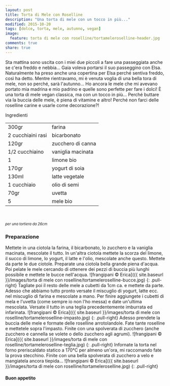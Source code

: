 ```yaml
---
layout: post
title: Torta di Mele con Roselline
description: "Una torta di mele con un tocco in più..."
modified: 2015-10-20
tags: [dolce, torta, mele, autunno, vegan]
image:
  feature: torta di mele con roselline/tortameleroselline-header.jpg
comments: true
share: true
---
```


Sta mattina sono uscita con i miei due piccoli a fare una passeggiata anche se c'era freddo e nebbia... Gaia voleva portarsi il suo passeggino con Elsa. Naturalmente ha preso anche una copertina per Elsa perché sentiva freddo, così ha detto. Mentre rientravamo, mi è venuta voglia di una bella tora di mele, non so perché, sarà l'autunno... Ho ancora le mele che mi avevano portato mia madrina e mio padrino e quelle sono perfette per fare i dolci! È una torta di mele vegan classica, ma con un tocco in più... Perché buttare via la buccia delle mele, è piena di vitamine e altro! Perché non farci delle roselline carine e usarle come decorazione?!


<div class="ingredients">
  <div class="ingredients-title">Ingredienti</div>
  <table>
    <tbody>
      </tr>
      <tr>
        <td>300gr</td>
        <td>farina</td>
      </tr>
      <tr>
        <td>2 cucchiaini rasi</td>
        <td>bicarbonato</td>
      </tr>
      <tr>
        <td>120gr</td>
        <td>zucchero di canna</td>
      </tr>
      <tr>
        <td>1/2 cucchiaino</td>
        <td>vaniglia macinata</td>
      </tr>
      <tr>
        <td>1</td>
        <td>limone bio</td>
      </tr>
      <tr>
        <td>170gr</td>
        <td>yogurt di soia</td>
      </tr>
      <tr>
        <td>130ml</td>
        <td>latte vegetale</td>
      </tr>
      <tr>
        <td>1 cucchiaio</td>
        <td>olio di semi</td>
       </tr>
      <tr>
        <td>70gr</td>
        <td>uvetta</td>
      </tr>
      <tr>
        <td>5</td>
        <td>mele bio</td>
      </tr>
    </tbody>
  </table>
  <br></br>
  <i class="pull-right" style="font-size: 80%;">per una tortiera da 26cm</i>
</div>


<h3>
  <font color="grey">
    <i class="icon-cogs"></i>
  </font> Preparazione
</h3>

Mettete in una ciotola la farina, il bicarbonato, lo zucchero e la vaniglia macinata, mescolate il tutto. In un'altra ciotola mettete la scorza del limone, il succo di limone, lo yogurt, il latte e l'olio, mescolate anche questo. Mettete da parte le due ciotole. Preparate una ciotola bella grande piena d'acqua. Poi pelate le mele cercando di ottenere dei pezzi di buccia più lunghi possibile e mettete le bucce nell'acqua. 
![frangipani © Erica]({{ site.baseurl }}/images/torta di mele con roselline/tortameleroselline-bucce.jpg)
{: .pull-right}
Tagliate poi il resto delle mele a cubetti da 1cm ca. e mettete da parte. Adesso che abbiamo tutto pronto versate il miscuglio di yogurt, latte ecc. nel miscuglio di farina e mescolate a mano. Per finire aggiungete i cubetti di mela e l'uvetta (come sempre io non l'ho messa) e date un'ultima mescolata. Versate il tutto in una teglia precedentemente imburrata ed infarinata.
![frangipani © Erica]({{ site.baseurl }}/images/torta di mele con roselline/tortameleroselline-impasto.jpg)
{: .pull-right}
Adesso prendete la buccia delle mele e formate delle roselline arrotolandole. Fate tante roselline e mettetele sopra l'impasto. Finite con una spolverata di zucchero (anche zucchero e cannella se volete o dello zucchero agli agrumi).
![frangipani © Erica]({{ site.baseurl }}/images/torta di mele con roselline/tortameleroselline-teglia.jpg)
{: .pull-right}
Infornate la torta nel forno preriscaldato statico a 170°C per almeno un'ora, mi raccomando fate la prova stecchino. Finite con una bella spolverata di zucchero a velo e mangiatela ancora tiepida...
![frangipani © Erica]({{ site.baseurl }}/images/torta di mele con roselline/tortameleroselline.jpg)
{: .pull-right}

<h4>Buon appetito
  <font color="red">
    <i class="icon-smile"></i>
  </font>
</h4>
